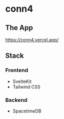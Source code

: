 # conn4

## The App

<https://conn4.vercel.app/>

## Stack

### Frontend

- SvelteKit
- Tailwind CSS

### Backend

- SpacetimeDB

